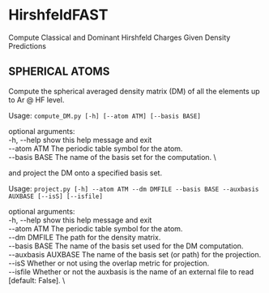 # HirshfeldFAST
Compute Classical and Dominant Hirshfeld Charges Given Density Predictions

## SPHERICAL ATOMS

Compute the spherical averaged density matrix (DM) of all the elements up to Ar @ HF level.

Usage:
`compute_DM.py [-h] [--atom ATM] [--basis BASE]`

optional arguments: \
  -h, --help    show this help message and exit \
  --atom ATM    The periodic table symbol for the atom. \
  --basis BASE  The name of the basis set for the computation. \

and project the DM onto a specified basis set. 

Usage:
`project.py [-h] --atom ATM --dm DMFILE --basis BASE --auxbasis AUXBASE [--isS] [--isfile]`

optional arguments: \
  -h, --help          show this help message and exit \
  --atom ATM          The periodic table symbol for the atom. \
  --dm DMFILE         The path for the density matrix. \
  --basis BASE        The name of the basis set used for the DM computation. \
  --auxbasis AUXBASE  The name of the basis set (or path) for the projection. \
  --isS               Whether or not using the overlap metric for projection. \
  --isfile            Whether or not the auxbasis is the name of an external file to read [default: False]. \




